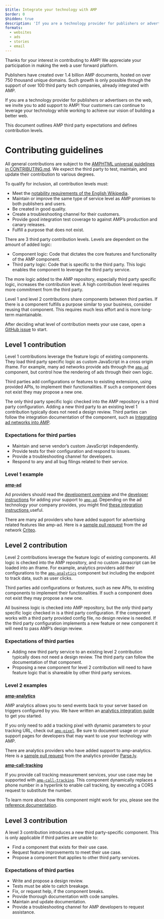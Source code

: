 ```yaml
---
$title: Integrate your technology with AMP
$order: 0
$hidden: true
description: 'If you are a technology provider for publishers or advertisers on the web, we invite you to add support to AMP so your customers can continue to leverage your technology and ...'
formats:
  - websites
  - ads
  - stories
  - email
---
```


Thanks for your interest in contributing to AMP! We appreciate your participation in making the web a user forward platform. 

Publishers have created over 1.4 billion AMP documents, hosted on over 750 thousand unique domains. Such growth is only possible through the support of over 100 third party tech companies, already integrated with AMP. 

If you are a technology provider for publishers or advertisers on the web, we invite you to add support to AMP! Your customers can continue to leverage your technology while working to achieve our vision of building a better web.

This document outlines AMP third party expectations and defines contribution levels.

# Contributing guidelines

All general contributions are subject to the [AMPHTML universal guidelines in CONTRIBUTING.md](https://github.com/ampproject/amphtml/blob/main/CONTRIBUTING.md). We expect the third party to test, maintain, and update their contribution to various degrees.

To qualify for inclusion, all contribution levels must:

*   Meet the [notability requirements of the English Wikipedia](https://en.wikipedia.org/wiki/Wikipedia:Notability).
*   Maintain or improve the same type of service level as AMP promises to both publishers and users. 
*   Be created in good quality.
*   Create a troubleshooting channel for their customers. 
*   Provide good integration test coverage to against AMP’s production and canary releases.
*   Fulfill a purpose that does not exist. 

There are 3 third party contribution levels. Levels are dependent on the amount of added logic:

* Component logic: Code that dictates the core features and functionality of the AMP component.  
* Third party logic: Code that is specific to the third party. This logic enables the component to leverage the third party service. 

The more logic added to the AMP repository, especially third party specific logic, increases the contribution level. A high contribution level requires more commitment from the third party. 

Level 1 and level 2 contributions share components between third parties. If there is a component fulfills a purpose similar to your business, consider reusing that component. This requires much less effort and is more long-term maintainable.

After deciding what level of contribution meets your use case, open a [GitHub issue](https://github.com/ampproject/amphtml/issues/new) to start. 


## Level 1 contribution

Level 1 contributions leverage the feature logic of existing components. They load third party specific logic as custom JavaScript in a cross origin iframe. For example, many ad networks provide ads through the [`amp-ad`](../../../components/reference/amp-ad.md) component, but control how the rendering of ads through their own logic. 

Third parties add configurations or features to existing extensions, using provided APIs, to implement their functionalities. If such a component does not exist they may propose a new one. 

The only third party specific logic checked into the AMP repository is a third party configuration. Adding a new third party to an existing level 1 contribution typically does not need a design review. Third parties can follow the integration documentation of the component, such as [Integrating ad networks into AMP](https://github.com/ampproject/amphtml/blob/main/ads/README.md).

### Expectations for third parties

*   Maintain and serve vendor’s custom JavaScript independently.
*   Provide tests for their configuration and respond to issues. 
*   Provide a troubleshooting channel for developers. 
*   Respond to any and all bug filings related to their service. 

### Level 1 example

[**amp-ad**](../../../components/reference/amp-ad.md)

Ad providers should read the [development overview](https://github.com/ampproject/amphtml/tree/master/ads#overview) and the [developer instructions](https://github.com/ampproject/amphtml/tree/master/ads#developer-guidelines-for-a-pull-request) for adding your support to [`amp-ad`](../../../components/reference/amp-ad.md). Depending on the ad technology your company provides, you might find [these integration instructions ](/content/amp-dev/documentation/guides-and-tutorials/contribute/vendor-contributions/ad-integration-guide.md?format=ads)useful.

There are many ad providers who have added support for advertising related features like amp-ad. Here is a [sample pull request](https://github.com/ampproject/amphtml/pull/2299) from the ad network [Criteo](https://github.com/ampproject/amphtml/blob/main/ads/criteo.md).

## Level 2 contribution 

Level 2 contributions leverage the feature logic of existing components. All logic is checked into the AMP repository, and no custom Javascript can be loaded into an iframe. For example, analytics providers add their configurations to the [`amp-analytics`](../../../components/reference/amp-analytics.md) component but including the endpoint to track data, such as user clicks.  

Third parties add configurations or features, such as new APIs, to existing components to implement their functionalities. If such a component does not exist they may propose a new one. 

All business logic is checked into AMP repository, but the only third party specific logic checked in is a third party configuration. If the component works with a third party provided config file, no design review is needed. If the third party configuration implements a new feature or new component it will need to pass AMP’s design review. 

### Expectations of third parties

*   Adding new third party service to an existing level 2 contribution typically does not need a design review. The third party can follow the documentation of that component. 
*   Proposing a new component for level 2 contribution will need to have feature logic that is shareable by other third party services.

### Level 2 examples

[**amp-analytics**](../../../components/reference/amp-analytics.md)

AMP analytics allows you to send events back to your server based on triggers configured by you. We have written an [analytics integration guide ](../../optimize-measure/configure-analytics/index.md)to get you started.

If you only need to add a tracking pixel with dynamic parameters to your tracking URL, check out [`amp-pixel`](../../../components/reference/amp-pixel.md). Be sure to document usage on your support pages for developers that may want to use your technology with AMP.

There are analytics providers who have added support to amp-analytics. Here is a [sample pull request](https://github.com/ampproject/amphtml/pull/1595) from the analytics provider [Parse.ly](https://www.parsely.com/help/integration/google-amp/).


[**amp-call-tracking**](../../../components/reference/amp-call-tracking.md)

If you provide call tracking measurement services, your use case may be supported with [`amp-call-tracking`](../../../components/reference/amp-call-tracking.md). This component dynamically replaces a phone number in a hyperlink to enable call tracking, by executing a CORS request to substitute the number.

To learn more about how this component might work for you, please see the [reference documentation](../../../components/reference/amp-call-tracking.md).

## Level 3 contribution

A level 3 contribution introduces a new third party-specific component.
This is only applicable if third parties are unable to:

*   Find a component that exists for their use case. 
*   Request feature improvements to meet their use case.
*   Propose a component that applies to other third party services.

### Expectations of third parties

*   Write and propose a design review. 
*   Tests must be able to catch breakage. 
*   Fix, or request help, if the component breaks.
*   Provide thorough documentation with code samples.
*   Maintain and update documentation.  
*   Provide a troubleshooting channel for AMP developers to request assistance.
